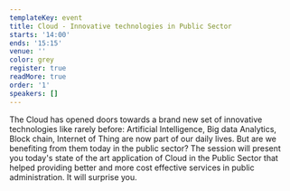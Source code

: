 ```yaml
---
templateKey: event
title: Cloud - Innovative technologies in Public Sector
starts: '14:00'
ends: '15:15'
venue: ''
color: grey
register: true
readMore: true
order: '1'
speakers: []
---
```


The Cloud has opened doors towards a brand new set of innovative technologies like rarely before: Artificial Intelligence, Big data Analytics, Block chain, Internet of Thing are now part of our daily lives. But are we benefiting from them today in the public sector? The session will present you today's state of the art application of Cloud in the Public Sector that helped providing better and more cost effective services in public administration. It will surprise you.
